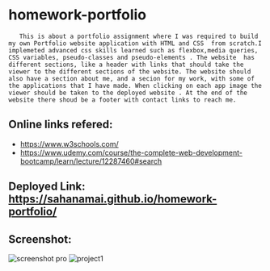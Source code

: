 # homework-portfolio
       This is about a portfolio assignment where I was required to build my own Portfolio website application with HTML and CSS  from scratch.I implemeted advanced css skills learned such as flexbox,media queries, CSS variables, pseudo-classes and pseudo-elements . The website  has different sections, like a header with links that should take the viewer to the different sections of the website. The website should also have a section about me, and a secion for my work, with some of the applications that I have made. When clicking on each app image the viewer should be taken to the deployed website . At the end of the website there shoud be a footer with contact links to reach me.
       
## Online links refered:
 *  https://www.w3schools.com/
 *  https://www.udemy.com/course/the-complete-web-development-bootcamp/learn/lecture/12287460#search
  
## Deployed Link: https://sahanamai.github.io/homework-portfolio/

## Screenshot:

![screenshot pro](https://user-images.githubusercontent.com/41078587/150021288-6070c289-0ed5-4f1d-b426-9d47b9aace31.png)
![project1](https://user-images.githubusercontent.com/41078587/150021301-e4e93de1-43aa-40cb-8988-fec52b118a2e.png)

